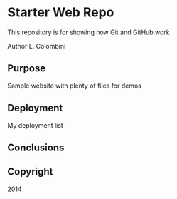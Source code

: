 # Starter Web Repo

This repository is for showing how Git and GitHub work


Author L. Colombini

## Purpose

Sample website with plenty of files for demos

## Deployment

My deployment list

## Conclusions

## Copyright

2014